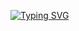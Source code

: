[![Typing SVG](https://readme-typing-svg.demolab.com?font=Fira+Code&duration=3000&pause=1700&color=259789&center=true&vCenter=true&width=845&lines=AI%2FML+engineer;ITMO+Student;Just+an+OverFitted+model+after+all)](https://git.io/typing-svg)

<!--
**OverFitted/OverFitted** is a ✨ _special_ ✨ repository because its `README.md` (this file) appears on your GitHub profile.

Here are some ideas to get you started:

- 🔭 I’m currently working on ...
- 🌱 I’m currently learning ...
- 👯 I’m looking to collaborate on ...
- 🤔 I’m looking for help with ...
- 💬 Ask me about ...
- 📫 How to reach me: ...
- 😄 Pronouns: ...
- ⚡ Fun fact: ...
-->
